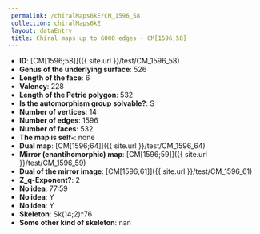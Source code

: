 ```yaml
--- 
 permalink: /chiralMaps6kE/CM_1596_58 
 collection: chiralMaps6kE
 layout: dataEntry
 title: Chiral maps up to 6000 edges - CM[1596;58]
---
```


- **ID**: [CM[1596;58]]({{ site.url }}/test/CM_1596_58)
- **Genus of the underlying surface**: 526
- **Length of the face**: 6
- **Valency**: 228
- **Length of the Petrie polygon**: 532
- **Is the automorphism group solvable?**: S
- **Number of vertices**: 14
- **Number of edges**: 1596
- **Number of faces**: 532
- **The map is self-**: none
- **Dual map**: [CM[1596;64]]({{ site.url }}/test/CM_1596_64)
- **Mirror (enantihomorphic) map**: [CM[1596;59]]({{ site.url }}/test/CM_1596_59)
- **Dual of the mirror image**: [CM[1596;61]]({{ site.url }}/test/CM_1596_61)
- **Z_q-Exponent?**: 2
- **No idea**:  77:59
- **No idea**: Y
- **No idea**: Y
- **Skeleton**: Sk(14;2)^76
- **Some other kind of skeleton**: nan
